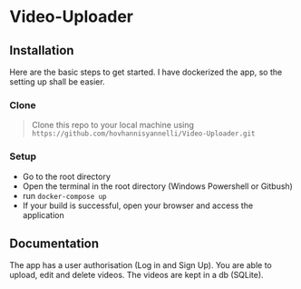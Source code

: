 # Video-Uploader

## Installation

Here are the basic steps to get started. I have dockerized the app, so the setting up shall be easier. 

### Clone

> Clone this repo to your local machine using `https://github.com/hovhannisyannelli/Video-Uploader.git`

### Setup

- Go to the root directory 
- Open the terminal in the root directory (Windows Powershell or Gitbush)
- run `docker-compose up`
- If your build is successful, open your browser and access the application

## Documentation 

The app has a user authorisation (Log in and Sign Up). You are able to upload, edit and delete videos. The videos are kept in a db (SQLite). 
